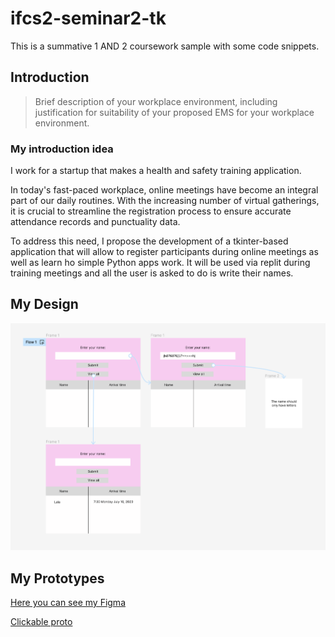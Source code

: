# ifcs2-seminar2-tk

This is a summative 1 AND 2 coursework sample with some code snippets.

## Introduction

>Brief description of your workplace environment, including
justification for suitability of your proposed EMS for your workplace environment.

### My introduction idea

I work for a startup that makes a health and safety training application.

In today's fast-paced workplace, online meetings have become an integral part of our daily routines. With the increasing number of virtual gatherings, it is crucial to streamline the registration process to ensure accurate attendance records and punctuality data.

To address this need, I propose the development of a tkinter-based application that will allow to register participants during online meetings as well as learn ho simple Python apps work. It will be used via replit during training meetings and all the user is asked to do is write their names.

## My Design

![My designs](my_design.png)

## My Prototypes

[Here you can see my Figma](https://www.figma.com/file/sH1WBYnw3AmW8dPWVR86ID/ifcs2-sum1-sample?type=design&node-id=0-1&mode=design&t=VhXcxQBfjVhnYihc-0)

[Clickable proto](https://www.figma.com/proto/sH1WBYnw3AmW8dPWVR86ID/Untitled?type=design&node-id=1-2&t=VhXcxQBfjVhnYihc-0&scaling=min-zoom&page-id=0%3A1&starting-point-node-id=1%3A2)
